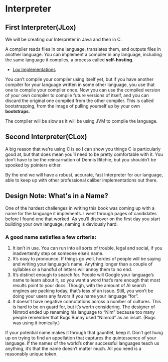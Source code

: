 # Interpreter

## First Interpreter(JLox)

We will be creating our Interpreter in Java and then in C.

A compiler reads files in one language, translates them, and outputs files in another language. You can implement a compiler in any language, including the same language it compiles, a process called **self-hosting**.

- [Lox Implementations](https://github.com/munificent/craftinginterpreters/wiki/Lox-implementations)

You can’t compile your compiler using itself yet, but if you have another compiler for your language written in some other language, you use that one to compile your compiler once. Now you can use the compiled version of your own compiler to compile future versions of itself, and you can discard the original one compiled from the other compiler. This is called bootstrapping, from the image of pulling yourself up by your own **bootstraps**.

The compiler will be slow as it will be using JVM to compile the language.

## Second Interpreter(CLox)

A big reason that we’re using C is so I can show you things C is particularly good at, but that does mean you’ll need to be pretty comfortable with it. You don’t have to be the reincarnation of Dennis Ritchie, but you shouldn’t be spooked by pointers either.

By the end we will have a robust, accurate, fast Interpreter for our language, able to keep up with other professional caliber implementations out there.

## Design Note: What's in a Name?

One of the hardest challenges in writing this book was coming up with a name for the language it implements. I went through pages of candidates before I found one that worked. As you’ll discover on the first day you start building your own language, naming is deviously hard.

### A good name satisfies a few criteria:

1. It isn’t in use. You can run into all sorts of trouble, legal and social, if you inadvertently step on someone else’s name.
2. It’s easy to pronounce. If things go well, hordes of people will be saying and writing your language’s name. Anything longer than a couple of syllables or a handful of letters will annoy them to no end.
3. It’s distinct enough to search for. People will Google your language’s name to learn about it, so you want a word that’s rare enough that most results point to your docs. Though, with the amount of AI search engines are packing today, that’s less of an issue. Still, you won’t be doing your users any favors if you name your language “for”.
4. It doesn’t have negative connotations across a number of cultures. This is hard to be on guard for, but it’s worth considering. The designer of Nimrod ended up renaming his language to “Nim” because too many people remember that Bugs Bunny used “Nimrod” as an insult. (Bugs was using it ironically.)

If your potential name makes it through that gauntlet, keep it. Don’t get hung up on trying to find an appellation that captures the quintessence of your language. If the names of the world’s other successful languages teach us anything, it’s that the name doesn’t matter much. All you need is a reasonably unique token.
